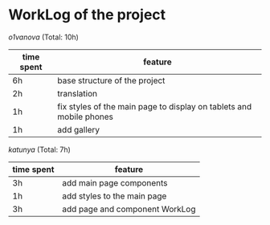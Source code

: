 # WorkLog of the project

_o1vanova_ (Total: 10h)

| time spent | feature                                                             |
| ---------- | ------------------------------------------------------------------- |
| 6h         | base structure of the project                                       |
| 2h         | translation                                                         |
| 1h         | fix styles of the main page to display on tablets and mobile phones |
| 1h         | add gallery                                                         |

_katunya_ (Total: 7h)

| time spent | feature                     |
| ---------- | --------------------------- |
| 3h         | add main page components    |
| 1h         | add styles to the main page |
| 3h         | add page and component WorkLog |
